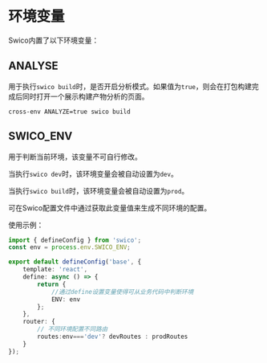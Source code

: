 

# 环境变量

Swico内置了以下环境变量：


## ANALYSE

用于执行`swico build`时，是否开启分析模式。如果值为`true`，则会在打包构建完成后同时打开一个展示构建产物分析的页面。

```shell
cross-env ANALYZE=true swico build
```


## SWICO_ENV

用于判断当前环境，该变量不可自行修改。

当执行`swico dev`时，该环境变量会被自动设置为`dev`。

当执行`swico build`时，该环境变量会被自动设置为`prod`。


可在Swico配置文件中通过获取此变量值来生成不同环境的配置。

使用示例：

```ts title="config/swico.ts"
import { defineConfig } from 'swico';
const env = process.env.SWICO_ENV;

export default defineConfig('base', {
    template: 'react',
    define: async () => {
        return {
            //通过define设置变量使得可从业务代码中判断环境
            ENV: env
        };
    },
    router: {
        // 不同环境配置不同路由
        routes:env==='dev'? devRoutes : prodRoutes
    }
});

```

